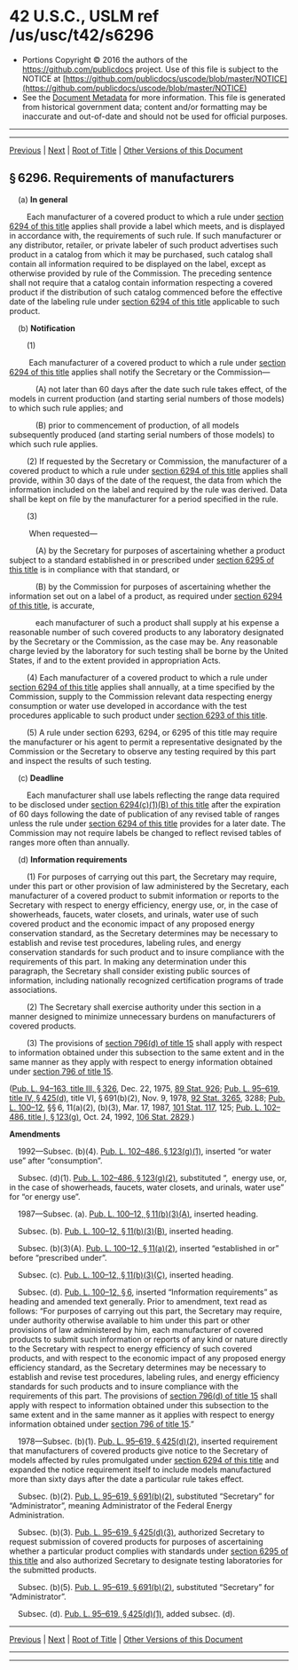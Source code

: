 ---
---

# 42 U.S.C., USLM ref /us/usc/t42/s6296

* Portions Copyright © 2016 the authors of the https://github.com/publicdocs project.
  Use of this file is subject to the NOTICE at [https://github.com/publicdocs/uscode/blob/master/NOTICE](https://github.com/publicdocs/uscode/blob/master/NOTICE)
* See the [Document Metadata](././../../../../../..//README.md) for more information.
  This file is generated from historical government data; content and/or formatting may be inaccurate and out-of-date and should not be used for official purposes.

----------
----------

[Previous](./../../../../../..//us/usc/t42/ch77/schIII/ptA/m__us_usc_t42_s6295.md) | [Next](./../../../../../..//us/usc/t42/ch77/schIII/ptA/m__us_usc_t42_s6297.md) | [Root of Title](./../../../../../../) | [Other Versions of this Document](https://publicdocs.github.io/go/links?ns=uslm&ref=%2Fus%2Fusc%2Ft42%2Fs6296)

## § 6296. Requirements of manufacturers

    (a) __In general__ 

        Each manufacturer of a covered product to which a rule under [section 6294 of this title][/us/usc/t42/s6294] applies shall provide a label which meets, and is displayed in accordance with, the requirements of such rule. If such manufacturer or any distributor, retailer, or private labeler of such product advertises such product in a catalog from which it may be purchased, such catalog shall contain all information required to be displayed on the label, except as otherwise provided by rule of the Commission. The preceding sentence shall not require that a catalog contain information respecting a covered product if the distribution of such catalog commenced before the effective date of the labeling rule under [section 6294 of this title][/us/usc/t42/s6294] applicable to such product.

    (b) __Notification__ 

        (1)

         Each manufacturer of a covered product to which a rule under [section 6294 of this title][/us/usc/t42/s6294] applies shall notify the Secretary or the Commission—

            (A) not later than 60 days after the date such rule takes effect, of the models in current production (and starting serial numbers of those models) to which such rule applies; and

            (B) prior to commencement of production, of all models subsequently produced (and starting serial numbers of those models) to which such rule applies.

        (2) If requested by the Secretary or Commission, the manufacturer of a covered product to which a rule under [section 6294 of this title][/us/usc/t42/s6294] applies shall provide, within 30 days of the date of the request, the data from which the information included on the label and required by the rule was derived. Data shall be kept on file by the manufacturer for a period specified in the rule.

        (3)

         When requested—

            (A) by the Secretary for purposes of ascertaining whether a product subject to a standard established in or prescribed under [section 6295 of this title][/us/usc/t42/s6295] is in compliance with that standard, or

            (B) by the Commission for purposes of ascertaining whether the information set out on a label of a product, as required under [section 6294 of this title][/us/usc/t42/s6294], is accurate,

            each manufacturer of such a product shall supply at his expense a reasonable number of such covered products to any laboratory designated by the Secretary or the Commission, as the case may be. Any reasonable charge levied by the laboratory for such testing shall be borne by the United States, if and to the extent provided in appropriation Acts.

        (4) Each manufacturer of a covered product to which a rule under [section 6294 of this title][/us/usc/t42/s6294] applies shall annually, at a time specified by the Commission, supply to the Commission relevant data respecting energy consumption or water use developed in accordance with the test procedures applicable to such product under [section 6293 of this title][/us/usc/t42/s6293].

        (5) A rule under section 6293, 6294, or 6295 of this title may require the manufacturer or his agent to permit a representative designated by the Commission or the Secretary to observe any testing required by this part and inspect the results of such testing.

    (c) __Deadline__ 

        Each manufacturer shall use labels reflecting the range data required to be disclosed under [section 6294(c)(1)(B) of this title][/us/usc/t42/s6294/c/1/B] after the expiration of 60 days following the date of publication of any revised table of ranges unless the rule under [section 6294 of this title][/us/usc/t42/s6294] provides for a later date. The Commission may not require labels be changed to reflect revised tables of ranges more often than annually.

    (d) __Information requirements__ 

        (1) For purposes of carrying out this part, the Secretary may require, under this part or other provision of law administered by the Secretary, each manufacturer of a covered product to submit information or reports to the Secretary with respect to energy efficiency, energy use, or, in the case of showerheads, faucets, water closets, and urinals, water use of such covered product and the economic impact of any proposed energy conservation standard, as the Secretary determines may be necessary to establish and revise test procedures, labeling rules, and energy conservation standards for such product and to insure compliance with the requirements of this part. In making any determination under this paragraph, the Secretary shall consider existing public sources of information, including nationally recognized certification programs of trade associations.

        (2) The Secretary shall exercise authority under this section in a manner designed to minimize unnecessary burdens on manufacturers of covered products.

        (3) The provisions of [section 796(d) of title 15][/us/usc/t15/s796/d] shall apply with respect to information obtained under this subsection to the same extent and in the same manner as they apply with respect to energy information obtained under [section 796 of title 15][/us/usc/t15/s796].

([Pub. L. 94–163, title III, § 326][/us/pl/94/163/s326], Dec. 22, 1975, [89 Stat. 926][/us/stat/89/926]; [Pub. L. 95–619, title IV, § 425(d)][/us/pl/95/619/s425/d], title VI, § 691(b)(2), Nov. 9, 1978, [92 Stat. 3265][/us/stat/92/3265], 3288; [Pub. L. 100–12][/us/pl/100/12], §§ 6, 11(a)(2), (b)(3), Mar. 17, 1987, [101 Stat. 117][/us/stat/101/117], 125; [Pub. L. 102–486, title I, § 123(g)][/us/pl/102/486/s123/g], Oct. 24, 1992, [106 Stat. 2829][/us/stat/106/2829].)

 __Amendments__ 

    1992—Subsec. (b)(4). [Pub. L. 102–486, § 123(g)(1)][/us/pl/102/486/s123/g/1], inserted “or water use” after “consumption”.

    Subsec. (d)(1). [Pub. L. 102–486, § 123(g)(2)][/us/pl/102/486/s123/g/2], substituted “, energy use, or, in the case of showerheads, faucets, water closets, and urinals, water use” for “or energy use”.

    1987—Subsec. (a). [Pub. L. 100–12, § 11(b)(3)(A)][/us/pl/100/12/s11/b/3/A], inserted heading.

    Subsec. (b). [Pub. L. 100–12, § 11(b)(3)(B)][/us/pl/100/12/s11/b/3/B], inserted heading.

    Subsec. (b)(3)(A). [Pub. L. 100–12, § 11(a)(2)][/us/pl/100/12/s11/a/2], inserted “established in or” before “prescribed under”.

    Subsec. (c). [Pub. L. 100–12, § 11(b)(3)(C)][/us/pl/100/12/s11/b/3/C], inserted heading.

    Subsec. (d). [Pub. L. 100–12, § 6][/us/pl/100/12/s6], inserted “Information requirements” as heading and amended text generally. Prior to amendment, text read as follows: “For purposes of carrying out this part, the Secretary may require, under authority otherwise available to him under this part or other provisions of law administered by him, each manufacturer of covered products to submit such information or reports of any kind or nature directly to the Secretary with respect to energy efficiency of such covered products, and with respect to the economic impact of any proposed energy efficiency standard, as the Secretary determines may be necessary to establish and revise test procedures, labeling rules, and energy efficiency standards for such products and to insure compliance with the requirements of this part. The provisions of [section 796(d) of title 15][/us/usc/t15/s796/d] shall apply with respect to information obtained under this subsection to the same extent and in the same manner as it applies with respect to energy information obtained under [section 796 of title 15][/us/usc/t15/s796].”

    1978—Subsec. (b)(1). [Pub. L. 95–619, § 425(d)(2)][/us/pl/95/619/s425/d/2], inserted requirement that manufacturers of covered products give notice to the Secretary of models affected by rules promulgated under [section 6294 of this title][/us/usc/t42/s6294] and expanded the notice requirement itself to include models manufactured more than sixty days after the date a particular rule takes effect.

    Subsec. (b)(2). [Pub. L. 95–619, § 691(b)(2)][/us/pl/95/619/s691/b/2], substituted “Secretary” for “Administrator”, meaning Administrator of the Federal Energy Administration.

    Subsec. (b)(3). [Pub. L. 95–619, § 425(d)(3)][/us/pl/95/619/s425/d/3], authorized Secretary to request submission of covered products for purposes of ascertaining whether a particular product complies with standards under [section 6295 of this title][/us/usc/t42/s6295] and also authorized Secretary to designate testing laboratories for the submitted products.

    Subsec. (b)(5). [Pub. L. 95–619, § 691(b)(2)][/us/pl/95/619/s691/b/2], substituted “Secretary” for “Administrator”.

    Subsec. (d). [Pub. L. 95–619, § 425(d)(1)][/us/pl/95/619/s425/d/1], added subsec. (d).

----------

[Previous](./../../../../../..//us/usc/t42/ch77/schIII/ptA/m__us_usc_t42_s6295.md) | [Next](./../../../../../..//us/usc/t42/ch77/schIII/ptA/m__us_usc_t42_s6297.md) | [Root of Title](./../../../../../../) | [Other Versions of this Document](https://publicdocs.github.io/go/links?ns=uslm&ref=%2Fus%2Fusc%2Ft42%2Fs6296)

----------
----------

[/us/usc/t42/s6294]: https://publicdocs.github.io/go/links?ns=uslm&ref=%2Fus%2Fusc%2Ft42%2Fs6294
[/us/usc/t42/s6294]: https://publicdocs.github.io/go/links?ns=uslm&ref=%2Fus%2Fusc%2Ft42%2Fs6294
[/us/usc/t42/s6294]: https://publicdocs.github.io/go/links?ns=uslm&ref=%2Fus%2Fusc%2Ft42%2Fs6294
[/us/usc/t42/s6294]: https://publicdocs.github.io/go/links?ns=uslm&ref=%2Fus%2Fusc%2Ft42%2Fs6294
[/us/usc/t42/s6295]: https://publicdocs.github.io/go/links?ns=uslm&ref=%2Fus%2Fusc%2Ft42%2Fs6295
[/us/usc/t42/s6294]: https://publicdocs.github.io/go/links?ns=uslm&ref=%2Fus%2Fusc%2Ft42%2Fs6294
[/us/usc/t42/s6294]: https://publicdocs.github.io/go/links?ns=uslm&ref=%2Fus%2Fusc%2Ft42%2Fs6294
[/us/usc/t42/s6293]: https://publicdocs.github.io/go/links?ns=uslm&ref=%2Fus%2Fusc%2Ft42%2Fs6293
[/us/usc/t42/s6294/c/1/B]: https://publicdocs.github.io/go/links?ns=uslm&ref=%2Fus%2Fusc%2Ft42%2Fs6294%2Fc%2F1%2FB
[/us/usc/t42/s6294]: https://publicdocs.github.io/go/links?ns=uslm&ref=%2Fus%2Fusc%2Ft42%2Fs6294
[/us/usc/t15/s796/d]: https://publicdocs.github.io/go/links?ns=uslm&ref=%2Fus%2Fusc%2Ft15%2Fs796%2Fd
[/us/usc/t15/s796]: https://publicdocs.github.io/go/links?ns=uslm&ref=%2Fus%2Fusc%2Ft15%2Fs796
[/us/pl/94/163/s326]: https://publicdocs.github.io/go/links?ns=uslm&ref=%2Fus%2Fpl%2F94%2F163%2Fs326
[/us/stat/89/926]: https://publicdocs.github.io/go/links?ns=uslm&ref=%2Fus%2Fstat%2F89%2F926
[/us/pl/95/619/s425/d]: https://publicdocs.github.io/go/links?ns=uslm&ref=%2Fus%2Fpl%2F95%2F619%2Fs425%2Fd
[/us/stat/92/3265]: https://publicdocs.github.io/go/links?ns=uslm&ref=%2Fus%2Fstat%2F92%2F3265
[/us/pl/100/12]: https://publicdocs.github.io/go/links?ns=uslm&ref=%2Fus%2Fpl%2F100%2F12
[/us/stat/101/117]: https://publicdocs.github.io/go/links?ns=uslm&ref=%2Fus%2Fstat%2F101%2F117
[/us/pl/102/486/s123/g]: https://publicdocs.github.io/go/links?ns=uslm&ref=%2Fus%2Fpl%2F102%2F486%2Fs123%2Fg
[/us/stat/106/2829]: https://publicdocs.github.io/go/links?ns=uslm&ref=%2Fus%2Fstat%2F106%2F2829
[/us/pl/102/486/s123/g/1]: https://publicdocs.github.io/go/links?ns=uslm&ref=%2Fus%2Fpl%2F102%2F486%2Fs123%2Fg%2F1
[/us/pl/102/486/s123/g/2]: https://publicdocs.github.io/go/links?ns=uslm&ref=%2Fus%2Fpl%2F102%2F486%2Fs123%2Fg%2F2
[/us/pl/100/12/s11/b/3/A]: https://publicdocs.github.io/go/links?ns=uslm&ref=%2Fus%2Fpl%2F100%2F12%2Fs11%2Fb%2F3%2FA
[/us/pl/100/12/s11/b/3/B]: https://publicdocs.github.io/go/links?ns=uslm&ref=%2Fus%2Fpl%2F100%2F12%2Fs11%2Fb%2F3%2FB
[/us/pl/100/12/s11/a/2]: https://publicdocs.github.io/go/links?ns=uslm&ref=%2Fus%2Fpl%2F100%2F12%2Fs11%2Fa%2F2
[/us/pl/100/12/s11/b/3/C]: https://publicdocs.github.io/go/links?ns=uslm&ref=%2Fus%2Fpl%2F100%2F12%2Fs11%2Fb%2F3%2FC
[/us/pl/100/12/s6]: https://publicdocs.github.io/go/links?ns=uslm&ref=%2Fus%2Fpl%2F100%2F12%2Fs6
[/us/usc/t15/s796/d]: https://publicdocs.github.io/go/links?ns=uslm&ref=%2Fus%2Fusc%2Ft15%2Fs796%2Fd
[/us/usc/t15/s796]: https://publicdocs.github.io/go/links?ns=uslm&ref=%2Fus%2Fusc%2Ft15%2Fs796
[/us/pl/95/619/s425/d/2]: https://publicdocs.github.io/go/links?ns=uslm&ref=%2Fus%2Fpl%2F95%2F619%2Fs425%2Fd%2F2
[/us/usc/t42/s6294]: https://publicdocs.github.io/go/links?ns=uslm&ref=%2Fus%2Fusc%2Ft42%2Fs6294
[/us/pl/95/619/s691/b/2]: https://publicdocs.github.io/go/links?ns=uslm&ref=%2Fus%2Fpl%2F95%2F619%2Fs691%2Fb%2F2
[/us/pl/95/619/s425/d/3]: https://publicdocs.github.io/go/links?ns=uslm&ref=%2Fus%2Fpl%2F95%2F619%2Fs425%2Fd%2F3
[/us/usc/t42/s6295]: https://publicdocs.github.io/go/links?ns=uslm&ref=%2Fus%2Fusc%2Ft42%2Fs6295
[/us/pl/95/619/s691/b/2]: https://publicdocs.github.io/go/links?ns=uslm&ref=%2Fus%2Fpl%2F95%2F619%2Fs691%2Fb%2F2
[/us/pl/95/619/s425/d/1]: https://publicdocs.github.io/go/links?ns=uslm&ref=%2Fus%2Fpl%2F95%2F619%2Fs425%2Fd%2F1


